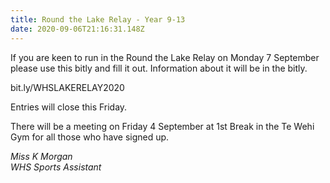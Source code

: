 ```yaml
---
title: Round the Lake Relay - Year 9-13
date: 2020-09-06T21:16:31.148Z
---
```

If you are keen to run in the Round the Lake Relay on Monday 7 September please use this bitly and fill it out. Information about it will be in the bitly.

bit.ly/WHSLAKERELAY2020

Entries will close this Friday.  

There will be a meeting on Friday 4 September  at 1st Break in the Te Wehi Gym for all those who have signed up.

_Miss K Morgan  
WHS Sports Assistant_